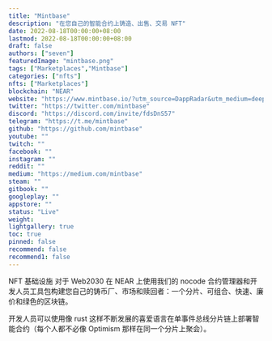 ```yaml
---
title: "Mintbase"
description: "在您自己的智能合约上铸造、出售、交易 NFT"
date: 2022-08-18T00:00:00+08:00
lastmod: 2022-08-18T00:00:00+08:00
draft: false
authors: ["seven"]
featuredImage: "mintbase.png"
tags: ["Marketplaces","Mintbase"]
categories: ["nfts"]
nfts: ["Marketplaces"]
blockchain: "NEAR"
website: "https://www.mintbase.io/?utm_source=DappRadar&utm_medium=deeplink&utm_campaign=visit-website"
twitter: "https://twitter.com/mintbase"
discord: "https://discord.com/invite/fdsDnS57"
telegram: "https://t.me/mintbase"
github: "https://github.com/mintbase"
youtube: ""
twitch: ""
facebook: ""
instagram: ""
reddit: ""
medium: "https://medium.com/mintbase"
steam: ""
gitbook: ""
googleplay: ""
appstore: ""
status: "Live"
weight: 
lightgallery: true
toc: true
pinned: false
recommend: false
recommend1: false
---
```

NFT 基础设施
对于 Web2030
在 NEAR 上使用我们的 nocode 合约管理器和开发人员工具包构建您自己的铸币厂、市场和赎回者：一个分片、可组合、快速、廉价和绿色的区块链。

开发人员可以使用像 rust 这样不断发展的喜爱语言在单事件总线分片链上部署智能合约（每个人都不必像 Optimism 那样在同一个分片上聚会）。